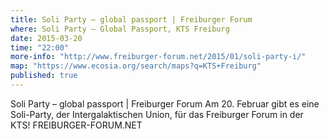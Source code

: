 ```yaml
---
title: Soli Party – global passport | Freiburger Forum
where: Soli Party – Global Passport, KTS Freiburg
date: 2015-03-20
time: "22:00"
more-info: "http://www.freiburger-forum.net/2015/01/soli-party-i/"
map: "https://www.ecosia.org/search/maps?q=KTS+Freiburg"
published: true
---
```



Soli Party – global passport | Freiburger Forum
Am 20. Februar gibt es eine Soli-Party, der Intergalaktischen Union, für das Freiburger Forum in der KTS!
FREIBURGER-FORUM.NET
